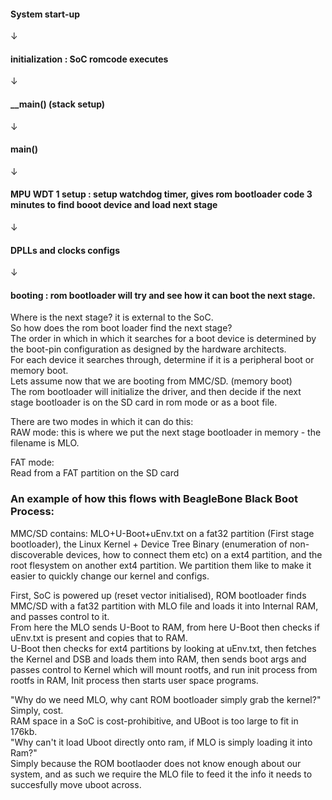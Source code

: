 #### System start-up
&#8595;
#### initialization : SoC romcode executes
&#8595;
#### __main() (stack setup)
&#8595;
#### main()
&#8595;
#### MPU WDT 1 setup : setup watchdog timer, gives rom bootloader code 3 minutes to find booot device and load next stage
 &#8595;
#### DPLLs and clocks configs
&#8595;
#### booting : rom bootloader will try and see how it can boot the next stage.  

Where is the next stage? it is external to the SoC.  
So how does the rom boot loader find the next stage?  
The order in which in which it searches for a boot device is determined by the boot-pin configuration as designed by the hardware architects.  
For each device it searches through, determine if it is a peripheral boot or memory boot.  
Lets assume now that we are booting from MMC/SD. (memory boot)  
The rom bootloader will initialize the driver, and then decide if the next stage bootloader is on the SD card in rom mode or as a boot file.  

There are two modes in which it can do this:  
RAW mode:
this is where we put the next stage bootloader in memory - the filename is MLO. 

FAT mode:  
Read from a FAT partition on the SD card

### An example of how this flows with BeagleBone Black Boot Process:  
MMC/SD contains: MLO+U-Boot+uEnv.txt on a fat32 partition (First stage bootloader), the Linux Kernel + Device Tree Binary (enumeration of non-discoverable devices, how to connect them etc) on a ext4 partition, and the root flesystem on another ext4 partition. We partition them like to make it easier to quickly change our kernel and configs.  

First, SoC is powered up (reset vector initialised), ROM bootloader finds MMC/SD with a fat32 partition with MLO file and loads it into Internal RAM, and passes control to it.  
From here the MLO sends U-Boot to RAM, from here U-Boot then checks if uEnv.txt is present and copies that to RAM.  
U-Boot then checks for ext4 partitions by looking at uEnv.txt, then fetches the Kernel and DSB and loads them into RAM, then sends boot args and passes control to Kernel which will mount rootfs, and run init process from rootfs in RAM, Init process then starts user space programs.  


"Why do we need MLO, why cant ROM bootloader simply grab the kernel?"  
Simply, cost.  
RAM space in a SoC is cost-prohibitive, and UBoot is too large to fit in 176kb.  
"Why can't it load Uboot directly onto ram, if MLO is simply loading it into Ram?"  
Simply because the ROM bootlaoder does not know enough about our system, and as such we require the MLO file to feed it the info it needs to succesfully move uboot across.  
